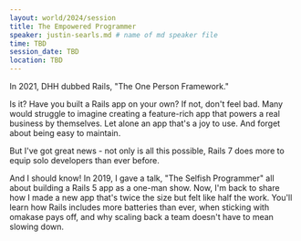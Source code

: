 ```yaml
---
layout: world/2024/session
title: The Empowered Programmer
speaker: justin-searls.md # name of md speaker file
time: TBD
session_date: TBD
location: TBD
---
```


In 2021, DHH dubbed Rails, "The One Person Framework."

Is it? Have you built a Rails app on your own? If not, don't feel bad. Many would struggle to imagine creating a feature-rich app that powers a real business by themselves. Let alone an app that's a joy to use. And forget about being easy to maintain.

But I've got great news - not only is all this possible, Rails 7 does more to equip solo developers than ever before.

And I should know! In 2019, I gave a talk, "The Selfish Programmer" all about building a Rails 5 app as a one-man show. Now, I'm back to share how I made a new app that's twice the size but felt like half the work. You'll learn how Rails includes more batteries than ever, when sticking with omakase pays off, and why scaling back a team doesn't have to mean slowing down.